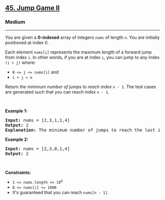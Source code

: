 <h2><a href="https://leetcode.com/problems/jump-game-ii/">45. Jump Game II</a></h2><h3>Medium</h3><hr><p>You are given a <strong>0-indexed</strong> array of integers <code>nums</code> of length <code>n</code>. You are initially positioned at&nbsp;index 0.</p>

<p>Each element <code>nums[i]</code> represents the maximum length of a forward jump from index <code>i</code>. In other words, if you are at index <code>i</code>, you can jump to any index <code>(i + j)</code>&nbsp;where:</p>

<ul>
	<li><code>0 &lt;= j &lt;= nums[i]</code> and</li>
	<li><code>i + j &lt; n</code></li>
</ul>

<p>Return <em>the minimum number of jumps to reach index </em><code>n - 1</code>. The test cases are generated such that you can reach index&nbsp;<code>n - 1</code>.</p>

<p>&nbsp;</p>
<p><strong class="example">Example 1:</strong></p>

<pre>
<strong>Input:</strong> nums = [2,3,1,1,4]
<strong>Output:</strong> 2
<strong>Explanation:</strong> The minimum number of jumps to reach the last index is 2. Jump 1 step from index 0 to 1, then 3 steps to the last index.
</pre>

<p><strong class="example">Example 2:</strong></p>

<pre>
<strong>Input:</strong> nums = [2,3,0,1,4]
<strong>Output:</strong> 2
</pre>

<p>&nbsp;</p>
<p><strong>Constraints:</strong></p>

<ul>
	<li><code>1 &lt;= nums.length &lt;= 10<sup>4</sup></code></li>
	<li><code>0 &lt;= nums[i] &lt;= 1000</code></li>
	<li>It&#39;s guaranteed that you can reach <code>nums[n - 1]</code>.</li>
</ul>
